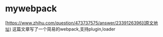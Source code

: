 # mywebpack
[https://www.zhihu.com/question/473737575/answer/2339126396](原文地址)
这篇文章写了一个简易的webpack,支持plugin,loader
